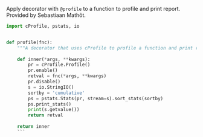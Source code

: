 Apply decorator with `@profile` to a function to profile and print report.  
Provided by Sebastiaan Mathôt.


```python
import cProfile, pstats, io


def profile(fnc):
    """A decorator that uses cProfile to profile a function and print report"""
    
    def inner(*args, **kwargs):
        pr = cProfile.Profile()
        pr.enable()
        retval = fnc(*args, **kwargs)
        pr.disable()
        s = io.StringIO()
        sortby = 'cumulative'
        ps = pstats.Stats(pr, stream=s).sort_stats(sortby)
        ps.print_stats()
        print(s.getvalue())
        return retval
        
    return inner
    ```
